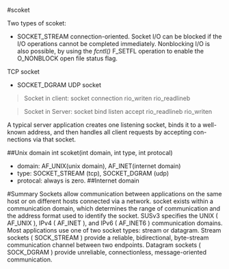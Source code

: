 #scoket 

Two types of scoket:
- SOCKET_STREAM
connection-oriented.
Socket I/O can be blocked if the I/O operations cannot be completed immediately. Nonblocking I/O is also possible, by using the *fcntl()* F_SETFL operation to enable the O_NONBLOCK open file status flag.

TCP socket
- SOCKET_DGRAM
UDP socket

> Socket in client:
    socket
    connection
    rio_writen
    rio_readlineb

> Socket in Server:
    socket
    bind
    listen
    accept
    rio_readlineb
    rio_writen

A typical server application creates one listening socket, binds it to a well-known address, and then handles all client requests by accepting con- nections via that socket.


##Unix domain
int scoket(int domain, int type, int protocal)
- domain: AF_UNIX(unix domain), AF_INET(internet domain)
- type: SOCKET_STREAM (tcp), SOCKET_DGRAM (udp)
- protocal: always is zero.
##Internet domain

#Summary
Sockets allow communication between applications on the same host or on different hosts connected via a network.  socket exists within a communication domain, which determines the range of communication and the address format used to identify the socket. SUSv3 specifies the UNIX ( AF_UNIX ), IPv4 ( AF_INET ), and IPv6 ( AF_INET6 ) communication domains.  Most applications use one of two socket types: stream or datagram. Stream sockets ( SOCK_STREAM ) provide a reliable, bidirectional, byte-stream communication channel between two endpoints. Datagram sockets ( SOCK_DGRAM ) provide unreliable, connectionless, message-oriented communication.
